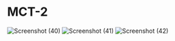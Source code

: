 # MCT-2
![Screenshot (40)](https://github.com/whisual/MCT-2/assets/102051680/8b96bedb-e529-477e-86c7-422ab36c759d)
![Screenshot (41)](https://github.com/whisual/MCT-2/assets/102051680/837d3570-84ae-412c-8fdd-dcd0e1503f5e)
![Screenshot (42)](https://github.com/whisual/MCT-2/assets/102051680/59a60d60-ea3e-47ae-8e50-a7f73bc001c1)



